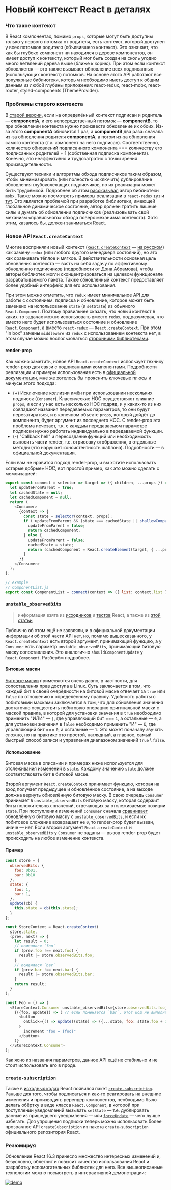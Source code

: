 # Новый контекст React в деталях

### Что такое контекст

В React компонентах, помимо `props`, которые могут быть доступны только у первого потомка от родителя, есть контекст, который доступен у всех потомков родителя (объявившего контекст). Это означает, что как бы глубоко компонент ни находился в дереве компонентов, он имеет доступ к контексту, который мог быть создан на сколь угодно много ветвлений дерева выше (ближе к корню). При этом если контекст обновляется — это также вызывает обновление всех подписанных (использующих контекст) потомков. На основе этого API работают все популярные библиотеки, которым необходимо иметь доступ к общим данным из любой глубины приложения: react-redux, react-mobx, react-router, styled-components (ThemeProvider).

### Проблемы старого контекста

В [старой версии](https://reactjs.org/docs/legacy-context.html), если на определённый контекст подписан и родитель — **componentA**, и его непосредственный потомок — **componentB**, то при обновлении контекста нужно произвести обновление их обоих. Из-за этого **componentA** обновится 1 раз, а **componentB** два раза: сначала из-за обновления родителя **componentA**, а потом из-за обновления самого контекста (т.к. компонент на него подписан). Соответственно, количество обновлений подписанного компонента === количеству его подписанных родителей + 1 (собственная подписка компонента). Конечно, это неэффективно и трудозатратно с точки зрения производительности.

Существуют техники и алгоритмы обхода подписчиков таким образом, чтобы минимизировать (или полностью исключить) дублирование обновления глубоколежащих подписчиков, но их реализация может быть трудоёмкой. Подробнее об этом [рассказывал](https://youtu.be/TfxfRkNCnmk) автор библиотеки `mobx`. Также можно посмотреть примеры реализации в `react-redux` [тут](https://github.com/reactjs/react-redux/blob/master/src/utils/Subscription.js) и [тут](https://github.com/reactjs/react-redux/blob/master/src/components/connectAdvanced.js#L194). Это является проблемой при разработке библиотеки, имеющей глобальное динамическое состояние, автор должен тратить лишние силы и думать об обновлении подписчиков (реализовывать свой механизм «правильного» обхода поверх механизма контекста). Хотя этим, казалось бы, должен заниматься React.

### Новое API `React.createContext`

Многие восприняли новый контекст ([`React.createContext`](https://reactjs.org/docs/context.html) — [на русском](https://habrahabr.ru/company/ruvds/blog/348862/)) как замену `redux` (или любого другого менеджера состояний), но это как сравнивать тёплое и мягкое. В действительности основная цель обновления контекста — взять на себя задачу по эффективному обновлению подписчиков ([подробности](https://twitter.com/dan_abramov/status/976486152197812229) от Дэна Абрамова), чтобы авторы библиотек могли сконцентрироваться на целевом функционале разрабатываемого пакета. Также обновлённый контекст предоставляет более удобный интерфейс для его использования.

При этом можно отметить, что `redux` имеет минимальное API для работы с состоянием: подписка и обновление, которое может быть заменено на использование `state` (и `setState`) из обычного `React.Component`. Поэтому правильнее сказать, что новый контекст в каких-то задачах можно использовать вместо `redux`, подразумевая, что вместо него будет использоваться состояние и обновление `React.Component`, а вместо `react-redux` — `React.createContext`. При этом "in box" замены `middleware` из `redux` с использованием контекста нет, в этом случае можно воспользоваться [сторонними библиотеками](https://github.com/didierfranc/react-waterfall#redux-devtools).

#### render-prop

Как можно заметить, новое API `React.createContext` использует технику render-prop для связи с подписанными компонентами. Подробности реализации и примеры использования есть в [официальной документации](https://reactjs.org/docs/render-props.html), мне же хотелось бы прояснить ключевые плюсы и минусы этого подхода:

* (**+**) Исключение коллизии имён при использовании нескольких подписок (`Consumer`). Классические HOC осуществляют слияние `props`, и если у нас есть несколько HOC подряд, и у каких-то из них совпадают названия передаваемых параметров, то они будут перезатираться, и в конечном объекте `props`, который дойдёт до компонента, будет аргумент из последнего HOC. С render-prop эта проблема исчезает, т.к. с каждым передаваемом параметре подписки нужно работать индивидуально в передаваемой функции.
* (**-**) "Сallback hell" и пересоздание функций или необходимость выносить части render, т.е. отрисовку отображения, в отдельные методы (что нарушает консистентность шаблона). Подробности — в [официальной документации](https://reactjs.org/docs/render-props.html#be-careful-when-using-render-props-with-reactpurecomponent).

Если вам не нравится подход render-prop, и вы хотите использовать «старые добрые» HOC, вот простой пример, как это можно сделать с мемоизацией:

```javascript
export const connect = selector => target => ({ children, ...props }) => {
  let updateFromParent = true;
  let cachedState = null;
  let cachedComponent = null;
  return (
    <Consumer>
      {context => {
        const state = selector(context, props);
        if (!updateFromParent && (state === cachedState || shallowCompare(state, cachedState))) {
          updateFromParent = false;
          return cachedComponent;
        } else {
          updateFromParent = false;
          cachedState = state;
          return (cachedComponent = React.createElement(target, { ...props, ...state }, children));
        }
      }}
    </Consumer>
  );
};

// example
// ComponentList.js
export const ComponentList = connect(context => ({ list: context.list }))(ComponentList_raw);
```

### `unstable_observedBits`

> информация взята из [исходников](https://github.com/facebook/react/blob/4ccf58a94dce323718540b8185a32070ded6094b/packages/react/src/ReactContext.js#L18) и [тестов](https://github.com/facebook/react/blob/4ccf58a94dce323718540b8185a32070ded6094b/packages/react-reconciler/src/__tests__/ReactNewContext-test.internal.js#L498-L526) React, а также из [этой статьи](https://medium.com/@koba04/a-secret-parts-of-react-new-context-api-e9506a4578aa)

Публично об этом ещё не заявляли, и в официальной документации информации об этой части API нет, но, помимо вышесказанного, у `React.createContext` есть второй аргумент, принимающий функцию, а у `Consumer` есть параметр `unstable_observedBits`, принимающий битовую маску сопоставления. Это аналогично `shouldComponentUpdate` у `React.Component`. Разберём подробнее.

#### Битовые маски
[Битовые маски](https://ru.wikipedia.org/wiki/Битовая_маска) применяются очень давно, в частности, для сопоставления прав доступа в Linux. Суть заключается в том, что каждый бит в своей очерёдности на битовой маске отвечает за `true` или `false` по отношению к определённому правилу. Удобность работы с побитовыми масками заключается в том, что для обновления значения достаточно осуществить побитовую операцию оригинальной маски с маской правила, в которой для установки значения в `true` необходимо применить "ИЛИ" — `|`, где управляющий бит === `1`, а остальные — `0`, а для установки значения в `false` необходимо применить "И" — `&`, где управляющий бит === `0`, а остальные — `1`. Это может поначалу звучать сложно, но на практике это простой, наглядный, а главное, самый быстрый способ записи и управления диапазоном значений `true` \ `false`.

#### Использование
Битовая маска в описании и примерах ниже используется для отслеживания изменений в `state`. Каждому значению `state` должен соответствовать бит в битовой маске.

Второй аргумент `React.createContext` принимает функцию, которая на вход получает предыдущее и обновлённое состояние, а на выходе должна вернуть обновлённую битовую маску. В свою очередь `Consumer` принимает в `unstable_observedBits` битовую маску, которая содержит биты положительных значений, отвечающих за отслеживаемые позиции `state`. При поступлении изменений `Consumer` сначала [сравнивает](https://github.com/facebook/react/blob/4ccf58a94dce323718540b8185a32070ded6094b/packages/react-reconciler/src/ReactFiberBeginWork.js#L988) обновлённую битовую маску с `unstable_observedBits`, и если их побитовое сложение возвращает не `0`, то render-prop будет вызван, иначе — нет. Если второй аргумент `React.createContext` и `unstable_observedBits` у `Consumer` не заданы — вызов render-prop будет происходить на любое изменение контекста.

#### Пример

```javascript
const store = {
  observedBits: {
    foo: 0b01,
    bar: 0b10
  },
  state: {
    foo: 1,
    bar: 1,
  },
  update(cb) {
    this.state = cb(this.state);
  }
};

const StoreContext = React.createContext(
  store.state,
  (prev, next) => {
    let result = 0;
    // поменялся `foo`
    if (prev.foo !== next.foo) {
      result |= store.observedBits.foo;
    }
    // поменялся `bar`
    if (prev.bar !== next.bar) {
      result |= store.observedBits.bar;
    }
    return result;
  }
);

const Foo = () => (
  <StoreContext.Consumer unstable_observedBits={store.observedBits.foo}>
    {({foo, update}) => ( // если поменяется `bar`, этот код не выполнится
      <button
        onClick={() => update((state) => ({...state, foo: state.foo + 1}))}
      >
        increment "foo = {foo}"
      </button>
    )}
  </StoreContext.Consumer>
);
```

Как ясно из названия параметров, данное API ещё не стабильно и не стоит использовать его в проде.

### `create-subscription`

Также в [исходных кодах](https://github.com/facebook/react/tree/master/packages/create-subscription) React появился пакет [`create-subscription`](https://reactjs.org/blog/2018/03/27/update-on-async-rendering.html#adding-event-listeners-or-subscriptions). Раньше для того, чтобы подписаться и как-то реагировать на внешние изменения и производить ререндер компонентов, необходимо было делать обёртку в виде класса `React.Component`, в которой при поступлении уведомлений вызывать `setState` — т.е. дублировать данные из пришедшего уведомления — или [`forceUpdate`](https://reactjs.org/docs/react-component.html#forceupdate) — чего лучше избегать. Для упрощения подписки теперь можно использовать более прозрачное API `createSubscription` из пакета `create-subscription` официального репозитория React.

### Резюмируя
Обновление React 16.3 принесло множество интересных изменений и, безусловно, облегчит и повысит качество использования React и разработку вспомогательных библиотек для него. Все вышеописанные технологии можно посмотреть в интерактивной демонстрации:

[![demo](https://codesandbox.io/static/img/play-codesandbox.svg)](https://codesandbox.io/s/2onvlynj1r)
